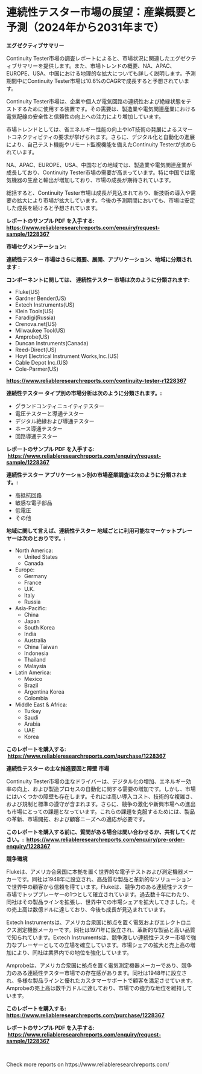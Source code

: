 <p><h1>連続性テスター市場の展望：産業概要と予測（2024年から2031年まで）</h1></p><p><strong>エグゼクティブサマリー</strong></p>
<p><p>Continuity Tester市場の調査レポートによると、市場状況に関連したエグゼクティブサマリーを提供します。また、市場トレンドの概要、NA、APAC、EUROPE、USA、中国における地理的な拡大についても詳しく説明します。予測期間中にContinuity Tester市場は10.6%のCAGRで成長すると予想されています。</p><p>Continuity Tester市場は、企業や個人が電気回路の連続性および絶縁状態をテストするために使用する装置です。その需要は、製造業や電気関連産業における電気配線の安全性と信頼性の向上への注力により増加しています。</p><p>市場トレンドとしては、省エネルギー性能の向上やIoT技術の発展によるスマートコネクティビティの要求が挙げられます。さらに、デジタル化と自動化の進展により、自己テスト機能やリモート監視機能を備えたContinuity Testerが求められています。</p><p>NA、APAC、EUROPE、USA、中国などの地域では、製造業や電気関連産業が成長しており、Continuity Tester市場の需要が高まっています。特に中国では電気機器の生産と輸出が増加しており、市場の成長が期待されています。</p><p>総括すると、Continuity Tester市場は成長が見込まれており、新技術の導入や需要の拡大により市場が拡大しています。今後の予測期間においても、市場は安定した成長を続けると予想されています。</p></p>
<p><strong>レポートのサンプル PDF を入手する: <a href="https://www.reliableresearchreports.com/enquiry/request-sample/1228367">https://www.reliableresearchreports.com/enquiry/request-sample/1228367</a></strong></p>
<p><strong>市場セグメンテーション:</strong></p>
<p><strong> 連続性テスター 市場はさらに概要、展開、アプリケーション、地域に分類されます :</strong></p>
<p><strong>コンポーネントに関しては、 連続性テスター 市場は次のように分類されます: &nbsp;</strong></p>
<p><ul><li>Fluke(US)</li><li>Gardner Bender(US)</li><li>Extech Instruments(US)</li><li>Klein Tools(US)</li><li>Faradigi(Russia)</li><li>Crenova.net(US)</li><li>Milwaukee Tool(US)</li><li>Amprobe(US)</li><li>Duncan Instruments(Canada)</li><li>Reed-Direct(US)</li><li>Hoyt Electrical Instrument Works,Inc.(US)</li><li>Cable Depot Inc.(US)</li><li>Cole-Parmer(US)</li></ul></p>
<p><strong><a href="https://www.reliableresearchreports.com/continuity-tester-r1228367">https://www.reliableresearchreports.com/continuity-tester-r1228367</a></strong></p>
<p><strong> 連続性テスター タイプ別の市場分析は次のように分類されます。:</strong></p>
<p><ul><li>グランドコンティニュイティテスター</li><li>電圧テスターと導通テスター</li><li>デジタル絶縁および導通テスター</li><li>ホース導通テスター</li><li>回路導通テスター</li></ul></p>
<p><strong>レポートのサンプル PDF を入手する: &nbsp;<a href="https://www.reliableresearchreports.com/enquiry/request-sample/1228367">https://www.reliableresearchreports.com/enquiry/request-sample/1228367</a></strong></p>
<p><strong> 連続性テスター アプリケーション別の市場産業調査は次のように分類されます。:</strong></p>
<p><ul><li>高抵抗回路</li><li>敏感な電子部品</li><li>低電圧</li><li>その他</li></ul></p>
<p><strong>地域に関して言えば、連続性テスター 地域ごとに利用可能なマーケットプレーヤーは次のとおりです。:</strong></p>
<p><ul>
    <li>
        North America:
        <ul>
            <li>United States</li>
            <li>Canada</li>
        </ul>
    </li>
    <li>
        Europe:
        <ul>
            <li>Germany</li>
            <li>France</li>
            <li>U.K.</li>
            <li>Italy</li>
            <li>Russia</li>
        </ul>
    </li>
    <li>
        Asia-Pacific:
        <ul>
            <li>China</li>
            <li>Japan</li>
            <li>South Korea</li>
            <li>India</li>
            <li>Australia</li>
            <li>China Taiwan</li>
            <li>Indonesia</li>
            <li>Thailand</li>
            <li>Malaysia</li>
        </ul>
    </li>
    <li>
        Latin America:
        <ul>
            <li>Mexico</li>
            <li>Brazil</li>
            <li>Argentina Korea</li>
            <li>Colombia</li>
        </ul>
    </li>
    <li>
        Middle East & Africa:
        <ul>
            <li>Turkey</li>
            <li>Saudi</li>
            <li>Arabia</li>
            <li>UAE</li>
            <li>Korea</li>
        </ul>
    </li>
    </ul></p>
<p><strong>このレポートを購入する: &nbsp;<a href="https://www.reliableresearchreports.com/purchase/1228367">https://www.reliableresearchreports.com/purchase/1228367</a></strong></p>
<p><strong>連続性テスター の主な推進要因と障壁 市場</strong></p>
<p><p>Continuity Tester市場の主なドライバーは、デジタル化の増加、エネルギー効率の向上、および製造プロセスの自動化に関する需要の増加です。しかし、市場にはいくつかの障壁も存在します。それには高い導入コスト、技術的な複雑さ、および規制と標準の遵守が含まれます。さらに、競争の激化や新興市場への進出も市場にとっての課題となっています。これらの課題を克服するためには、製品の革新、市場開拓、および顧客ニーズへの適応が必要です。</p></p>
<p><strong>このレポートを購入する前に、質問がある場合は問い合わせるか、共有してください。:&nbsp; <a href="https://www.reliableresearchreports.com/enquiry/pre-order-enquiry/1228367">https://www.reliableresearchreports.com/enquiry/pre-order-enquiry/1228367</a></strong></p>
<p><strong>競争環境</strong></p>
<p><p>Flukeは、アメリカ合衆国に本拠を置く世界的な電子テストおよび測定機器メーカーです。同社は1948年に設立され、高品質な製品と革新的なソリューションで世界中の顧客から信頼を得ています。Flukeは、競争力のある連続性テスター市場でトッププレーヤーの1つとして確立されています。過去数十年にわたり、同社はその製品ラインを拡張し、世界中での市場シェアを拡大してきました。その売上高は数億ドルに達しており、今後も成長が見込まれています。</p><p>Extech Instrumentsは、アメリカ合衆国に拠点を置く電気およびエレクトロニクス測定機器メーカーです。同社は1971年に設立され、革新的な製品と高い品質で知られています。Extech Instrumentsは、競争激しい連続性テスター市場で強力なプレーヤーとしての立場を確立しています。市場シェアの拡大と売上高の増加により、同社は業界内での地位を強化しています。</p><p>Amprobeは、アメリカ合衆国に拠点を置く電気測定機器メーカーであり、競争力のある連続性テスター市場での存在感があります。同社は1948年に設立され、多様な製品ラインと優れたカスタマーサポートで顧客を満足させています。Amprobeの売上高は数千万ドルに達しており、市場での強力な地位を維持しています。</p></p>
<p><strong>このレポートを購入する: &nbsp; <a href="https://www.reliableresearchreports.com/purchase/1228367">https://www.reliableresearchreports.com/purchase/1228367</a></strong></p>
<p><strong>レポートのサンプル PDF を入手する: &nbsp;<a href="https://www.reliableresearchreports.com/enquiry/request-sample/1228367">https://www.reliableresearchreports.com/enquiry/request-sample/1228367</a></strong><strong></strong></p>
<p>&nbsp;</p>
<p>Check more reports on https://www.reliableresearchreports.com/</p>
